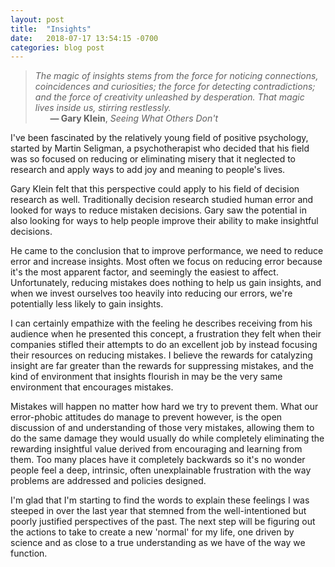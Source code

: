 ```yaml
---
layout: post
title:  "Insights"
date:   2018-07-17 13:54:15 -0700
categories: blog post
---
```


>*The magic of insights stems from the force for noticing connections, coincidences and curiosities; the force for detecting contradictions; and the force of creativity unleashed by desperation. That magic lives inside us, stirring restlessly.* 
 <br>&nbsp;&nbsp;&nbsp;&nbsp;&nbsp;&nbsp;__&mdash; Gary Klein__, *Seeing What Others Don't* 

I've been fascinated by the relatively young field of positive psychology, started by Martin Seligman, a psychotherapist who decided that his field was so focused on reducing or eliminating misery that it neglected to research and apply ways to add joy and meaning to people's lives. 

Gary Klein felt that this perspective could apply to his field of decision research as well. Traditionally decision research studied human error and looked for ways to reduce mistaken decisions. Gary saw the potential in also looking for ways to help people improve their ability to make insightful decisions. 

He came to the conclusion that to improve performance, we need to reduce error and increase insights. Most often we focus on reducing error because it's the most apparent factor, and seemingly the easiest to affect. Unfortunately, reducing mistakes does nothing to help us gain insights, and when we invest ourselves too heavily into reducing our errors, we're potentially less likely to gain insights. 

I can certainly empathize with the feeling he describes receiving from his audience when he presented this concept, a frustration they felt when their companies stifled their attempts to do an excellent job by instead focusing their resources on reducing mistakes. I believe the rewards for catalyzing insight are far greater than the rewards for suppressing mistakes, and the kind of environment that insights flourish in may be the very same environment that encourages mistakes. 

Mistakes will happen no matter how hard we try to prevent them. What our error-phobic attitudes do manage to prevent however, is the open discussion of and understanding of those very mistakes, allowing them to do the same damage they would usually do while completely eliminating the rewarding insightful value derived from encouraging and learning from them. Too many places have it completely backwards so it's no wonder people feel a deep, intrinsic, often unexplainable frustration with the way problems are addressed and policies designed. 

I'm glad that I'm starting to find the words to explain these feelings I was steeped in over the last year that stemned from the well-intentioned but poorly justified perspectives of the past. The next step will be figuring out the actions to take to create a new 'normal' for my life, one driven by science and as close to a true understanding as we have of the way we function. 






